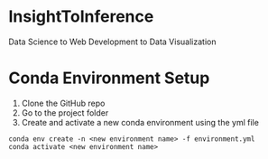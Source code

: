 # InsightToInference
Data Science to Web Development to Data Visualization

# Conda Environment Setup

1. Clone the GitHub repo
2. Go to the project folder
3. Create and activate a new conda environment using the yml file
```
conda env create -n <new environment name> -f environment.yml
conda activate <new environment name>
```
